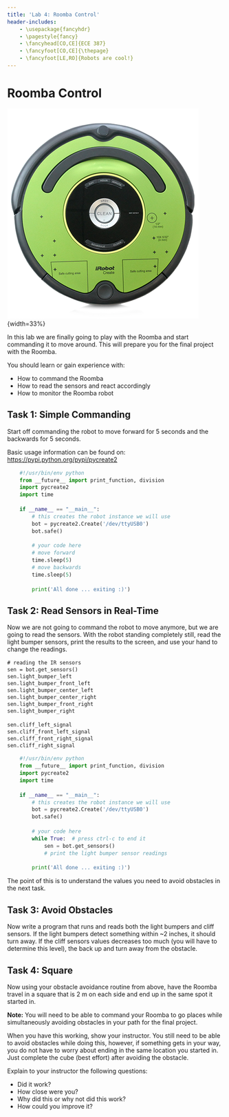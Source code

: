 ```yaml
---
title: 'Lab 4: Roomba Control'
header-includes:
    - \usepackage{fancyhdr}
    - \pagestyle{fancy}
    - \fancyhead[CO,CE]{ECE 387}
    - \fancyfoot[CO,CE]{\thepage}
    - \fancyfoot[LE,RO]{Robots are cool!}
---
```


# Roomba Control

![iRobot Create 2](pics/create.png){width=33%}

In this lab we are finally going to play with the Roomba and start commanding
it to move around. This will prepare you for the final project with the Roomba.

You should learn or gain experience with:

- How to command the Roomba
- How to read the sensors and react accordingly
- How to monitor the Roomba robot

## Task 1: Simple Commanding

Start off commanding the robot to move forward for 5 seconds and the backwards
for 5 seconds.

Basic usage information can be found on: https://pypi.python.org/pypi/pycreate2

```python
	#!/usr/bin/env python
	from __future__ import print_function, division
	import pycreate2
	import time

	if __name__ == "__main__":
		# this creates the robot instance we will use
		bot = pycreate2.Create('/dev/ttyUSB0')
		bot.safe()

		# your code here
		# move forward
		time.sleep(5)
		# move backwards
		time.sleep(5)

		print('All done ... exiting :)')
```

## Task 2: Read Sensors in Real-Time

Now we are not going to command the robot to move anymore, but we are going to
read the sensors. With the robot standing completely still, read the light bumper
sensors, print the results to the screen, and use your hand to change the readings.

	# reading the IR sensors
	sen = bot.get_sensors()
	sen.light_bumper_left
	sen.light_bumper_front_left
	sen.light_bumper_center_left
	sen.light_bumper_center_right
	sen.light_bumper_front_right
	sen.light_bumper_right

	sen.cliff_left_signal
	sen.cliff_front_left_signal
	sen.cliff_front_right_signal
	sen.cliff_right_signal

```python
	#!/usr/bin/env python
	from __future__ import print_function, division
	import pycreate2
	import time

	if __name__ == "__main__":
		# this creates the robot instance we will use
		bot = pycreate2.Create('/dev/ttyUSB0')
		bot.safe()

		# your code here
		while True:  # press ctrl-c to end it
			sen = bot.get_sensors()
			# print the light bumper sensor readings

		print('All done ... exiting :)')
```

The point of this is to understand the values you need to avoid obstacles in the
next task.

## Task 3: Avoid Obstacles

Now write a program that runs and reads both the light bumpers and cliff sensors.
If the light bumpers detect something within ~2 inches, it should turn away. If
the cliff sensors values decreases too much (you will have to determine this
level), the back up and turn away from the obstacle.

## Task 4: Square

Now using your obstacle avoidance routine from above, have the Roomba travel
in a square that is 2 m on each side and end up in the same spot it started in.

**Note:** You will need to be able to command your Roomba to go places while simultaneously
avoiding obstacles in your path for the final project.

When you have this working, show your instructor. You still need to be able to
avoid obstacles while doing this, however, if something gets in your way, you
do not have to worry about ending in the same location you started in. Just complete the cube (best effort) after avoiding the obstacle.

Explain to your instructor the following questions:

- Did it work?
- How close were you?
- Why did this or why not did this work?
- How could you improve it?

